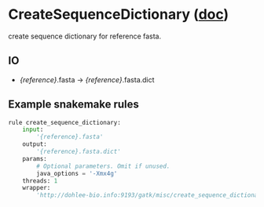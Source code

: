# CreateSequenceDictionary ([doc](https://software.broadinstitute.org/gatk/documentation/tooldocs/4.0.3.0/picard_sam_CreateSequenceDictionary.php))

create sequence dictionary for reference fasta.

## IO

- *{reference}*.fasta -> *{reference}*.fasta.dict

## Example snakemake rules

```python
rule create_sequence_dictionary:
    input:
        '{reference}.fasta'
    output:
        '{reference}.fasta.dict'
    params:
        # Optional parameters. Omit if unused.
        java_options = '-Xmx4g'
    threads: 1
    wrapper:
        'http://dohlee-bio.info:9193/gatk/misc/create_sequence_dictionary'
```
